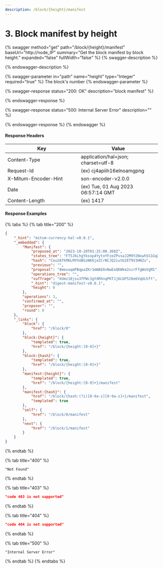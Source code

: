 ```yaml
---
description: /block/{height}/manifest
---
```


# 3. Block manifest by height

{% swagger method="get" path="/block/{height}/manifest" baseUrl="http://node_IP" summary="Get the block manifest by block height." expanded="false" fullWidth="false" %}
{% swagger-description %}

{% endswagger-description %}

{% swagger-parameter in="path" name="height" type="Integer" required="true" %}
The block's number
{% endswagger-parameter %}

{% swagger-response status="200: OK" description="block manifest" %}

{% endswagger-response %}

{% swagger-response status="500: Internal Server Error" description="" %}

{% endswagger-response %}
{% endswagger %}



#### Response Headers

<table><thead><tr><th width="226">Key</th><th>Value</th></tr></thead><tbody><tr><td>Content-Type</td><td>application/hal+json; charset=utf-8</td></tr><tr><td>Request-Id</td><td>(ex) cj4apiih16elnoamgpng</td></tr><tr><td>X-Mitum-Encoder-Hint</td><td>son-encoder-v2.0.0</td></tr><tr><td>Date</td><td>(ex) Tue, 01 Aug 2023 06:57:14 GMT</td></tr><tr><td>Content-Length</td><td>(ex) 1417</td></tr></tbody></table>



#### Response Examples

{% tabs %}
{% tab title="200" %}
```json
{
    "_hint": "mitum-currency-hal-v0.0.1",
    "_embedded": {
        "Manifest": {
            "proposed_at": "2023-10-20T01:25:00.368Z",
            "states_tree": "FT5J6LhgYksop4YytoYFzeZPvsaJ2M9Y2NxwhSS1GqXJ",
            "hash": "Ceu2ATkM6LMYhUBGzNK6jeZCrNCJQ2iutb2ET9V3HNZu",
            "previous": "",
            "proposal": "8mexaqmPBqpaZKr1mWAE6nNwEoQKWkm2xzrFfgWoVgM1",
            "operations_tree": "",
            "suffrage": "kUmz18jsu3fPWc3gYdRhnqPKTJj6LbP528e6VqULhft",
            "_hint": "digest-manifest-v0.0.1",
            "height": 0
        },
        "operations": 3,
        "confirmed_at": "",
        "proposer": "",
        "round": 0
    },
    "_links": {
        "block": {
            "href": "/block/0"
        },
        "block:{height}": {
            "templated": true,
            "href": "/block/{height:[0-9]+}"
        },
        "block:{hash}": {
            "templated": true,
            "href": "/block/{height:[0-9]+}"
        },
        "manifest:{height}": {
            "templated": true,
            "href": "/block/{height:[0-9]+}/manifest"
        },
        "manifest:{hash}": {
            "href": "/block/{hash:(?i)[0-9a-z][0-9a-z]+}/manifest",
            "templated": true
        },
        "self": {
            "href": "/block/0/manifest"
        },
        "next": {
            "href": "/block/1/manifest"
        }
    }
}
```
{% endtab %}

{% tab title="400" %}
```
"Not Found"
```
{% endtab %}

{% tab title="403" %}
```json
"code 403 is not supported"
```
{% endtab %}

{% tab title="404" %}
```json
"code 404 is not supported"
```
{% endtab %}

{% tab title="500" %}
```
"Internal Server Error"
```
{% endtab %}
{% endtabs %}


